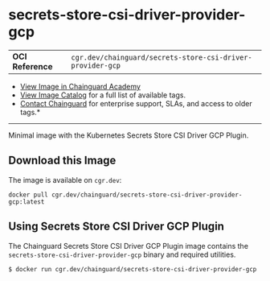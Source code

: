 <!--monopod:start-->
# secrets-store-csi-driver-provider-gcp
| | |
| - | - |
| **OCI Reference** | `cgr.dev/chainguard/secrets-store-csi-driver-provider-gcp` |


* [View Image in Chainguard Academy](https://edu.chainguard.dev/chainguard/chainguard-images/reference/secrets-store-csi-driver-provider-gcp/overview/)
* [View Image Catalog](https://console.enforce.dev/images/catalog) for a full list of available tags.
* [Contact Chainguard](https://www.chainguard.dev/chainguard-images) for enterprise support, SLAs, and access to older tags.*

---
<!--monopod:end-->

<!--overview:start-->
Minimal image with the Kubernetes Secrets Store CSI Driver GCP Plugin.
<!--overview:end-->

<!--getting:start-->
## Download this Image
The image is available on `cgr.dev`:

```
docker pull cgr.dev/chainguard/secrets-store-csi-driver-provider-gcp:latest
```
<!--getting:end-->

<!--body:start-->
## Using Secrets Store CSI Driver GCP Plugin

The Chainguard Secrets Store CSI Driver GCP Plugin image contains the `secrets-store-csi-driver-provider-gcp` binary and required utilities.

```shell
$ docker run cgr.dev/chainguard/secrets-store-csi-driver-provider-gcp
```
<!--body:end-->
